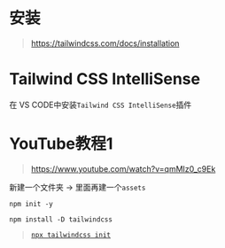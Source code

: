 # 安装
> https://tailwindcss.com/docs/installation

# Tailwind CSS IntelliSense
在 VS CODE中安装`Tailwind CSS IntelliSense`插件

# YouTube教程1
> https://www.youtube.com/watch?v=qmMIz0_c9Ek

新建一个文件夹  -> 里面再建一个`assets`

`npm init -y`

`npm install -D tailwindcss`

 > [`npx tailwindcss init`](https://tailwindcss.com/docs/installation)
